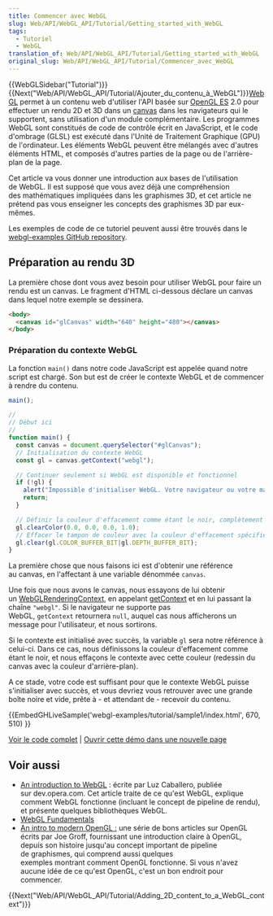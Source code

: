 ```yaml
---
title: Commencer avec WebGL
slug: Web/API/WebGL_API/Tutorial/Getting_started_with_WebGL
tags:
  - Tutoriel
  - WebGL
translation_of: Web/API/WebGL_API/Tutorial/Getting_started_with_WebGL
original_slug: Web/API/WebGL_API/Tutorial/Commencer_avec_WebGL
---
```

{{WebGLSidebar("Tutorial")}} {{Next("Web/API/WebGL_API/Tutorial/Ajouter_du_contenu_à_WebGL")}}[WebGL](http://www.khronos.org/webgl/) permet à un contenu web d'utiliser l'API basée sur [OpenGL ES](http://www.khronos.org/opengles/) 2.0 pour effectuer un rendu 2D et 3D dans un [canvas](/fr/HTML/Canvas) dans les navigateurs qui le supportent, sans utilisation d'un module complémentaire. Les programmes WebGL sont constitués de code de contrôle écrit en JavaScript, et le code d'ombrage (GLSL) est exécuté dans l'Unité de Traitement Graphique (GPU) de l'ordinateur. Les éléments WebGL peuvent être mélangés avec d'autres éléments HTML, et composés d'autres parties de la page ou de l'arrière-plan de la page.

Cet article va vous donner une introduction aux bases de l'utilisation de WebGL. Il est supposé que vous avez déjà une compréhension des mathématiques impliquées dans les graphismes 3D, et cet article ne prétend pas vous enseigner les concepts des graphismes 3D par eux-mêmes.

Les exemples de code de ce tutoriel peuvent aussi être trouvés dans le [webgl-examples GitHub repository](https://github.com/mdn/webgl-examples/tree/gh-pages/tutorial).

## Préparation au rendu 3D

La première chose dont vous avez besoin pour utiliser WebGL pour faire un rendu est un canvas. Le fragment d'HTML ci-dessous déclare un canvas dans lequel notre exemple se dessinera.

```html
<body>
  <canvas id="glCanvas" width="640" height="480"></canvas>
</body>
```

### Préparation du contexte WebGL

La fonction `main()` dans notre code JavaScript est appelée quand notre script est chargé. Son but est de créer le contexte WebGL et de commencer à rendre du contenu.

```js
main();

//
// Début ici
//
function main() {
  const canvas = document.querySelector("#glCanvas");
  // Initialisation du contexte WebGL
  const gl = canvas.getContext("webgl");

  // Continuer seulement si WebGL est disponible et fonctionnel
  if (!gl) {
    alert("Impossible d'initialiser WebGL. Votre navigateur ou votre machine peut ne pas le supporter.");
    return;
  }

  // Définir la couleur d'effacement comme étant le noir, complètement opaque
  gl.clearColor(0.0, 0.0, 0.0, 1.0);
  // Effacer le tampon de couleur avec la couleur d'effacement spécifiée
  gl.clear(gl.COLOR_BUFFER_BIT|gl.DEPTH_BUFFER_BIT);
}
```

La première chose que nous faisons ici est d'obtenir une référence au canvas, en l'affectant à une variable dénommée `canvas`.

Une fois que nous avons le canvas, nous essayons de lui obtenir un [WebGLRenderingContext](/fr-FR/docs/Web/API/WebGLRenderingContext), en appelant [getContext](/fr-FR/docs/Web/API/HTMLCanvasElement/getContext) et en lui passant la chaîne `"webgl"`. Si le navigateur ne supporte pas WebGL, `getContext` retournera `null`, auquel cas nous afficherons un message pour l'utilisateur, et nous sortirons.

Si le contexte est initialisé avec succès, la variable `gl` sera notre référence à celui-ci. Dans ce cas, nous définissons la couleur d'effacement comme étant le noir, et nous effaçons le contexte avec cette couleur (redessin du canvas avec la couleur d'arrière-plan).

A ce stade, votre code est suffisant pour que le contexte WebGL puisse s'initialiser avec succès, et vous devriez vous retrouver avec une grande boîte noire et vide, prête à - et attendant de - recevoir du contenu.

{{EmbedGHLiveSample('webgl-examples/tutorial/sample1/index.html', 670, 510) }}

[Voir le code complet](https://github.com/mdn/webgl-examples/tree/gh-pages/tutorial/sample1) | [Ouvrir cette démo dans une nouvelle page](http://mdn.github.io/webgl-examples/tutorial/sample1/)

## Voir aussi

- [An introduction to WebGL](https://dev.opera.com/articles/introduction-to-webgl-part-1/)&nbsp;: écrite par Luz Caballero, publiée sur dev.opera.com. Cet article traite de ce qu'est WebGL, explique comment WebGL fonctionne (incluant le concept de pipeline de rendu), et présente quelques bibliothèques WebGL.
- [WebGL Fundamentals](http://webglfundamentals.org/)
- [An intro to modern OpenGL :](http://duriansoftware.com/joe/An-intro-to-modern-OpenGL.-Table-of-Contents.html) une série de bons articles sur OpenGL écrits par Joe Groff, fournissant une introduction claire à OpenGL, depuis son histoire jusqu'au concept important de pipeline de graphismes, qui comprend aussi quelques exemples montrant comment OpenGL fonctionne. Si vous n'avez aucune idée de ce qu'est OpenGL, c'est un bon endroit pour commencer.

{{Next("Web/API/WebGL_API/Tutorial/Adding_2D_content_to_a_WebGL_context")}}
